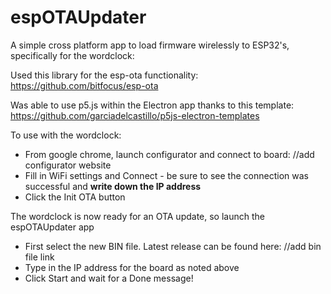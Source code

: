 # espOTAUpdater

A simple cross platform app to load firmware wirelessly to ESP32's, specifically for the wordclock:  

Used this library for the esp-ota functionality: https://github.com/bitfocus/esp-ota

Was able to use p5.js within the Electron app thanks to this template: https://github.com/garciadelcastillo/p5js-electron-templates

To use with the wordclock: 

- From google chrome, launch configurator and connect to board: 
  //add configurator website
- Fill in WiFi settings and Connect - be sure to see the connection was successful and **write down the IP address**
- Click the Init OTA button

The wordclock is now ready for an OTA update, so launch the espOTAUpdater app
- First select the new BIN file.  Latest release can be found here: 
    //add bin file link
- Type in the IP address for the board as noted above
- Click Start and wait for a Done message! 


